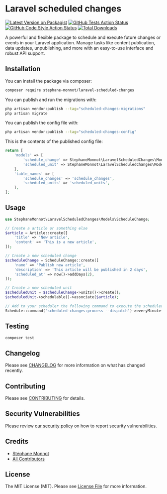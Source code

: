 # Laravel scheduled changes

[![Latest Version on Packagist](https://img.shields.io/packagist/v/stephane-monnot/laravel-scheduled-changes.svg?style=flat-square)](https://packagist.org/packages/stephane-monnot/laravel-scheduled-changes)
[![GitHub Tests Action Status](https://img.shields.io/github/actions/workflow/status/stephane-monnot/laravel-scheduled-changes/run-tests.yml?branch=main&label=tests&style=flat-square)](https://github.com/stephane-monnot/laravel-scheduled-changes/actions?query=workflow%3Arun-tests+branch%3Amain)
[![GitHub Code Style Action Status](https://img.shields.io/github/actions/workflow/status/stephane-monnot/laravel-scheduled-changes/fix-php-code-style-issues.yml?branch=main&label=code%20style&style=flat-square)](https://github.com/stephane-monnot/laravel-scheduled-changes/actions?query=workflow%3A"Fix+PHP+code+style+issues"+branch%3Amain)
[![Total Downloads](https://img.shields.io/packagist/dt/stephane-monnot/laravel-scheduled-changes.svg?style=flat-square)](https://packagist.org/packages/stephane-monnot/laravel-scheduled-changes)

A powerful and flexible package to schedule and execute future changes or events in your Laravel application. Manage tasks like content publication, data updates, unpublishing, and more with an easy-to-use interface and robust API support.

## Installation

You can install the package via composer:

```bash
composer require stephane-monnot/laravel-scheduled-changes
```

You can publish and run the migrations with:

```bash
php artisan vendor:publish --tag="scheduled-changes-migrations"
php artisan migrate
```

You can publish the config file with:

```bash
php artisan vendor:publish --tag="scheduled-changes-config"
```

This is the contents of the published config file:

```php
return [
    'models' => [
        'schedule_change' => StephaneMonnot\LaravelScheduledChanges\Models\ScheduleChange::class,
        'scheduled_unit' => StephaneMonnot\LaravelScheduledChanges\Models\ScheduledUnit::class,
    ],
    'table_names' => [
        'schedule_changes' => 'schedule_changes',
        'scheduled_units' => 'scheduled_units',
    ],
];
```

## Usage

```php
use StephaneMonnot\LaravelScheduledChanges\Models\ScheduleChange;

// Create a article or something else
$article = Article::create([
    'title' => 'New article',
    'content' => 'This is a new article',
]);

// Create a new scheduled change
$scheduleChange = ScheduleChange::create([
    'name' => 'Publish new article',
    'description' => 'This article will be published in 2 days',
    'scheduled_at' => now()->addDays(2),
]);

// Create a new scheduled unit
$scheduledUnit = $scheduleChange->units()->create();
$scheduledUnit->schedulable()->associate($article);

// Add to your scheduler the following command to execute the scheduled changes:
Schedule::command('scheduled-changes:process --dispatch')->everyMinute();
```

## Testing

```bash
composer test
```

## Changelog

Please see [CHANGELOG](CHANGELOG.md) for more information on what has changed recently.

## Contributing

Please see [CONTRIBUTING](CONTRIBUTING.md) for details.

## Security Vulnerabilities

Please review [our security policy](../../security/policy) on how to report security vulnerabilities.

## Credits

- [Stéphane Monnot](https://github.com/stephane-monnot)
- [All Contributors](../../contributors)

## License

The MIT License (MIT). Please see [License File](LICENSE.md) for more information.
